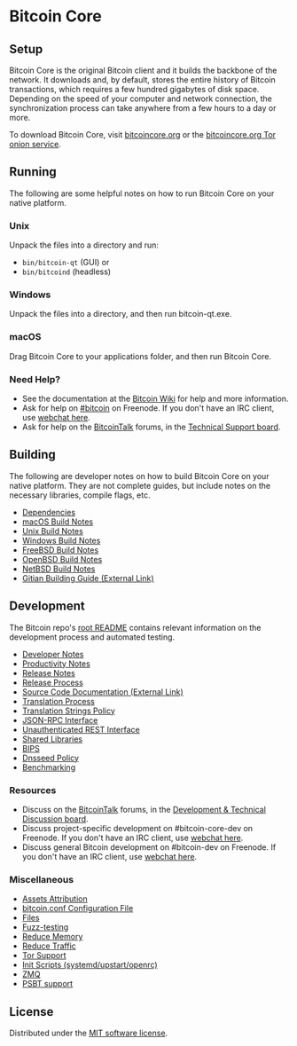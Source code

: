 Bitcoin Core
=============

Setup
---------------------
Bitcoin Core is the original Bitcoin client and it builds the backbone of the network. It downloads and, by default, stores the entire history of Bitcoin transactions, which requires a few hundred gigabytes of disk space. Depending on the speed of your computer and network connection, the synchronization process can take anywhere from a few hours to a day or more.

To download Bitcoin Core, visit [bitcoincore.org](https://bitcoincore.org/en/download/) or the [bitcoincore.org Tor onion service](http://6hasakffvppilxgehrswmffqurlcjjjhd76jgvaqmsg6ul25s7t3rzyd.onion/).

Running
---------------------
The following are some helpful notes on how to run Bitcoin Core on your native platform.

### Unix

Unpack the files into a directory and run:

- `bin/bitcoin-qt` (GUI) or
- `bin/bitcoind` (headless)

### Windows

Unpack the files into a directory, and then run bitcoin-qt.exe.

### macOS

Drag Bitcoin Core to your applications folder, and then run Bitcoin Core.

### Need Help?

* See the documentation at the [Bitcoin Wiki](https://en.bitcoin.it/wiki/Main_Page)
for help and more information.
* Ask for help on [#bitcoin](https://webchat.freenode.net/#bitcoin) on Freenode. If you don't have an IRC client, use [webchat here](https://webchat.freenode.net/#bitcoin).
* Ask for help on the [BitcoinTalk](https://bitcointalk.org/) forums, in the [Technical Support board](https://bitcointalk.org/index.php?board=4.0).

Building
---------------------
The following are developer notes on how to build Bitcoin Core on your native platform. They are not complete guides, but include notes on the necessary libraries, compile flags, etc.

- [Dependencies](dependencies.md)
- [macOS Build Notes](build-osx.md)
- [Unix Build Notes](build-unix.md)
- [Windows Build Notes](build-windows.md)
- [FreeBSD Build Notes](build-freebsd.md)
- [OpenBSD Build Notes](build-openbsd.md)
- [NetBSD Build Notes](build-netbsd.md)
- [Gitian Building Guide (External Link)](https://github.com/bitcoin-core/docs/blob/master/gitian-building.md)

Development
---------------------
The Bitcoin repo's [root README](/README.md) contains relevant information on the development process and automated testing.

- [Developer Notes](developer-notes.md)
- [Productivity Notes](productivity.md)
- [Release Notes](release-notes.md)
- [Release Process](release-process.md)
- [Source Code Documentation (External Link)](https://doxygen.bitcoincore.org/)
- [Translation Process](translation_process.md)
- [Translation Strings Policy](translation_strings_policy.md)
- [JSON-RPC Interface](JSON-RPC-interface.md)
- [Unauthenticated REST Interface](REST-interface.md)
- [Shared Libraries](shared-libraries.md)
- [BIPS](bips.md)
- [Dnsseed Policy](dnsseed-policy.md)
- [Benchmarking](benchmarking.md)

### Resources
* Discuss on the [BitcoinTalk](https://bitcointalk.org/) forums, in the [Development & Technical Discussion board](https://bitcointalk.org/index.php?board=6.0).
* Discuss project-specific development on #bitcoin-core-dev on Freenode. If you don't have an IRC client, use [webchat here](https://webchat.freenode.net/#bitcoin-core-dev).
* Discuss general Bitcoin development on #bitcoin-dev on Freenode. If you don't have an IRC client, use [webchat here](https://webchat.freenode.net/#bitcoin-dev).

### Miscellaneous
- [Assets Attribution](assets-attribution.md)
- [bitcoin.conf Configuration File](bitcoin-conf.md)
- [Files](files.md)
- [Fuzz-testing](fuzzing.md)
- [Reduce Memory](reduce-memory.md)
- [Reduce Traffic](reduce-traffic.md)
- [Tor Support](tor.md)
- [Init Scripts (systemd/upstart/openrc)](init.md)
- [ZMQ](zmq.md)
- [PSBT support](psbt.md)

License
---------------------
Distributed under the [MIT software license](/COPYING).
